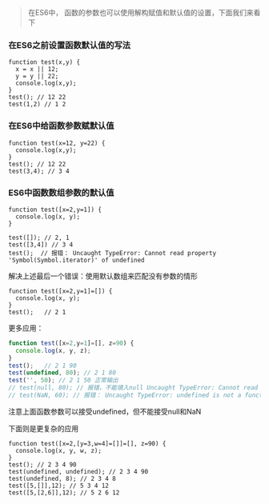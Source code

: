 > 在ES6中， 函数的参数也可以使用解构赋值和默认值的设置，下面我们来看下

### 在ES6之前设置函数默认值的写法

```
function test(x,y) {
  x = x || 12;
  y = y || 22;
  console.log(x,y);
}
test(); // 12 22
test(1,2) // 1 2
```

### 在ES6中给函数参数赋默认值

```
function test(x=12, y=22) {
  console.log(x,y);
}
test(); // 12 22
test(3,4); // 3 4
```

### ES6中函数数组参数的默认值

```
function test([x=2,y=1]) {
  console.log(x, y);
}

test([]); // 2, 1
test([3,4]) // 3 4
test();  // 报错： Uncaught TypeError: Cannot read property 'Symbol(Symbol.iterator)' of undefined

```

解决上述最后一个错误：使用默认数组来匹配没有参数的情形

```
function test([x=2,y=1]=[]) {
  console.log(x, y);
}
test();   // 2 1
```

更多应用：

```javascript
function test([x=2,y=1]=[], z=90) {
  console.log(x, y, z);
}
test();   // 2 1 90
test(undefined, 80); // 2 1 80
test('', 50); // 2 1 50 正常输出
// test(null, 80); // 报错，不能填入null Uncaught TypeError: Cannot read property 'Symbol(Symbol.iterator)' of object
// test(NaN, 60); // 报错： Uncaught TypeError: undefined is not a function
```

注意上面函数参数可以接受undefined，但不能接受null和NaN

下面则是更复杂的应用

```
function test([x=2,[y=3,w=4]=[]]=[], z=90) {
  console.log(x, y, w, z);
}
test(); // 2 3 4 90
test(undefined, undefined); // 2 3 4 90
test(undefined, 8); // 2 3 4 8
test([5,[]],12); // 5 3 4 12
test([5,[2,6]],12); // 5 2 6 12
```